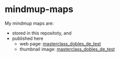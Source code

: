 # mindmup-maps
My mindmup maps are:
- stored in this repositoty, and
- published here
  - web page: [masterclass_dobles_de_test](https://atlas.mindmup.com/2015/10/fc0c3b005d340133db4d4147ed4fb840/masterclass_dobles_de_test/index.html)
  - thumbnail image: [masterclass_dobles_de_test](https://atlas.mindmup.com/2015/10/fc0c3b005d340133db4d4147ed4fb840/masterclass_dobles_de_test/thumb.png)
